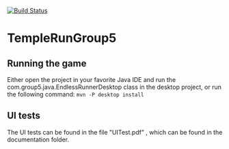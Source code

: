 [![Build Status](https://travis-ci.org/NilsHullegien/TempleRunGroup5.svg?branch=master)](https://travis-ci.org/NilsHullegien/TempleRunGroup5)

# TempleRunGroup5

## Running the game
Either open the project in your favorite Java IDE and run the com.group5.java.EndlessRunnerDesktop class in the desktop project,
or run the following command: ``` mvn -P desktop install ```

## UI tests
The UI tests can be found in the file "UITest.pdf" , which can be found in the documentation folder. 
